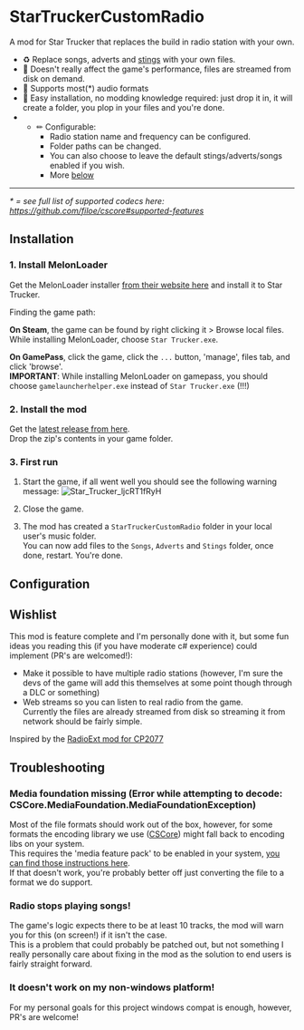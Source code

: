 ﻿# StarTruckerCustomRadio

A mod for Star Trucker that replaces the build in radio station with your own.

- ♻ Replace songs, adverts and [stings](https://en.wikipedia.org/wiki/Sting_(musical_phrase)) with your own files.
- 🌊 Doesn't really affect the game's performance, files are streamed from disk on demand.
- 🤠 Supports most(*) audio formats
- 🧒 Easy installation, no modding knowledge required: just drop it in, it will create a folder, you plop in your files and you're done.
- - ✏ Configurable:
	- Radio station name and frequency can be configured.
	- Folder paths can be changed.
	- You can also choose to leave the default stings/adverts/songs enabled if you wish.
	- More [below](#configuration)

----
_\* = see full list of supported codecs here: https://github.com/filoe/cscore#supported-features_

## Installation

### 1. Install MelonLoader
Get the MelonLoader installer [from their website here](https://melonwiki.xyz/#/?id=requirements) and install it to Star Trucker.

Finding the game path:

**On Steam**, the game can be found by right clicking it > Browse local files.  
While installing MelonLoader, choose `Star Trucker.exe`.

**On GamePass**, click the game, click the `...` button, 'manage', files tab, and click 'browse'.  
**IMPORTANT**: While installing MelonLoader on gamepass, you should choose `gamelauncherhelper.exe` instead of `Star Trucker.exe` (!!!)

### 2. Install the mod
Get the [latest release from here](https://github.com/jariz/StarTruckerCustomRadio/releases).  
Drop the zip's contents in your game folder.

### 3. First run
1. Start the game, if all went well you should see the following warning message:
![Star_Trucker_ljcRT1fRyH](https://github.com/user-attachments/assets/9fb09ae5-efc5-4117-b572-a74c9c8a23e1)

2. Close the game.

3. The mod has created a `StarTruckerCustomRadio` folder in your local user's music folder.  
You can now add files to the `Songs`, `Adverts` and `Stings` folder, once done, restart. You're done.

## Configuration


## Wishlist

This mod is feature complete and I'm personally done with it, but some fun ideas you reading this (if you have moderate c# experience) could implement (PR's are welcomed!):

- Make it possible to have multiple radio stations (however, I'm sure the devs of the game will add this themselves at some point though through a DLC or something)
- Web streams so you can listen to real radio from the game.  
  Currently the files are already streamed from disk so streaming it from network should be fairly simple.

Inspired by the [RadioExt mod for CP2077](https://github.com/justarandomguyintheinternet/CP77_radioExt)

## Troubleshooting

### Media foundation missing (Error while attempting to decode: CSCore.MediaFoundation.MediaFoundationException)

Most of the file formats should work out of the box, however, for some formats the encoding library we use ([CSCore](https://github.com/filoe/cscore)) might fall back to encoding libs on your system.  
This requires the 'media feature pack' to be enabled in your system, [you can find those instructions here](https://support.microsoft.com/en-us/windows/media-feature-pack-for-windows-n-8622b390-4ce6-43c9-9b42-549e5328e407).  
If that doesn't work, you're probably better off just converting the file to a format we do support.

### Radio stops playing songs!

The game's logic expects there to be at least 10 tracks, the mod will warn you for this (on screen!) if it isn't the case.  
This is a problem that could probably be patched out, but not something I really personally care about fixing in the mod as the solution to end users is fairly straight forward.

### It doesn't work on my non-windows platform!

For my personal goals for this project windows compat is enough, however, PR's are welcome!